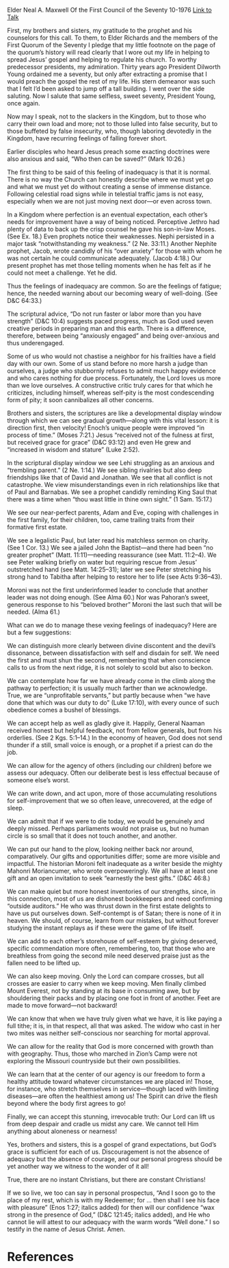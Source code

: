 Elder Neal A. Maxwell
Of the First Council of the Seventy
10-1976
[Link to Talk](https://www.churchofjesuschrist.org/study/general-conference/1976/10/notwithstanding-my-weakness?lang=eng)

First, my brothers and sisters, my gratitude to the prophet and his counselors for this call. To them, to Elder Richards and the members of the First Quorum of the Seventy I pledge that my little footnote on the page of the quorum’s history will read clearly that I wore out my life in helping to spread Jesus’ gospel and helping to regulate his church. To worthy predecessor presidents, my admiration. Thirty years ago President Dilworth Young ordained me a seventy, but only after extracting a promise that I would preach the gospel the rest of my life. His stern demeanor was such that I felt I’d been asked to jump off a tall building. I went over the side saluting. Now I salute that same selfless, sweet seventy, President Young, once again.

Now may I speak, not to the slackers in the Kingdom, but to those who carry their own load and more; not to those lulled into false security, but to those buffeted by false insecurity, who, though laboring devotedly in the Kingdom, have recurring feelings of falling forever short.

Earlier disciples who heard Jesus preach some exacting doctrines were also anxious and said, “Who then can be saved?” (Mark 10:26.)

The first thing to be said of this feeling of inadequacy is that it is normal. There is no way the Church can honestly describe where we must yet go and what we must yet do without creating a sense of immense distance. Following celestial road signs while in telestial traffic jams is not easy, especially when we are not just moving next door—or even across town.

In a Kingdom where perfection is an eventual expectation, each other’s needs for improvement have a way of being noticed. Perceptive Jethro had plenty of data to back up the crisp counsel he gave his son-in-law Moses. (See Ex. 18.) Even prophets notice their weaknesses. Nephi persisted in a major task “notwithstanding my weakness.” (2 Ne. 33:11.) Another Nephite prophet, Jacob, wrote candidly of his “over anxiety” for those with whom he was not certain he could communicate adequately. (Jacob 4:18.) Our present prophet has met those telling moments when he has felt as if he could not meet a challenge. Yet he did.

Thus the feelings of inadequacy are common. So are the feelings of fatigue; hence, the needed warning about our becoming weary of well-doing. (See D&C 64:33.)

The scriptural advice, “Do not run faster or labor more than you have strength” (D&C 10:4) suggests paced progress, much as God used seven creative periods in preparing man and this earth. There is a difference, therefore, between being “anxiously engaged” and being over-anxious and thus underengaged.

Some of us who would not chastise a neighbor for his frailties have a field day with our own. Some of us stand before no more harsh a judge than ourselves, a judge who stubbornly refuses to admit much happy evidence and who cares nothing for due process. Fortunately, the Lord loves us more than we love ourselves. A constructive critic truly cares for that which he criticizes, including himself, whereas self-pity is the most condescending form of pity; it soon cannibalizes all other concerns.

Brothers and sisters, the scriptures are like a developmental display window through which we can see gradual growth—along with this vital lesson: it is direction first, then velocity! Enoch’s unique people were improved “in process of time.” (Moses 7:21.) Jesus “received not of the fulness at first, but received grace for grace” (D&C 93:12) and even He grew and “increased in wisdom and stature” (Luke 2:52).

In the scriptural display window we see Lehi struggling as an anxious and “trembling parent.” (2 Ne. 1:14.) We see sibling rivalries but also deep friendships like that of David and Jonathan. We see that all conflict is not catastrophe. We view misunderstandings even in rich relationships like that of Paul and Barnabas. We see a prophet candidly reminding King Saul that there was a time when “thou wast little in thine own sight.” (1 Sam. 15:17.)

We see our near-perfect parents, Adam and Eve, coping with challenges in the first family, for their children, too, came trailing traits from their formative first estate.

We see a legalistic Paul, but later read his matchless sermon on charity. (See 1 Cor. 13.) We see a jailed John the Baptist—and there had been “no greater prophet” (Matt. 11:11)—needing reassurance (see Matt. 11:2–4). We see Peter walking briefly on water but requiring rescue from Jesus’ outstretched hand (see Matt. 14:25–31); later we see Peter stretching his strong hand to Tabitha after helping to restore her to life (see Acts 9:36–43).

Moroni was not the first underinformed leader to conclude that another leader was not doing enough. (See Alma 60.) Nor was Pahoran’s sweet, generous response to his “beloved brother” Moroni the last such that will be needed. (Alma 61.)

What can we do to manage these vexing feelings of inadequacy? Here are but a few suggestions:





We can distinguish more clearly between divine discontent and the devil’s dissonance, between dissatisfaction with self and disdain for self. We need the first and must shun the second, remembering that when conscience calls to us from the next ridge, it is not solely to scold but also to beckon.





We can contemplate how far we have already come in the climb along the pathway to perfection; it is usually much farther than we acknowledge. True, we are “unprofitable servants,” but partly because when “we have done that which was our duty to do” (Luke 17:10), with every ounce of such obedience comes a bushel of blessings.





We can accept help as well as gladly give it. Happily, General Naaman received honest but helpful feedback, not from fellow generals, but from his orderlies. (See 2 Kgs. 5:1–14.) In the economy of heaven, God does not send thunder if a still, small voice is enough, or a prophet if a priest can do the job.





We can allow for the agency of others (including our children) before we assess our adequacy. Often our deliberate best is less effectual because of someone else’s worst.





We can write down, and act upon, more of those accumulating resolutions for self-improvement that we so often leave, unrecovered, at the edge of sleep.





We can admit that if we were to die today, we would be genuinely and deeply missed. Perhaps parliaments would not praise us, but no human circle is so small that it does not touch another, and another.





We can put our hand to the plow, looking neither back nor around, comparatively. Our gifts and opportunities differ; some are more visible and impactful. The historian Moroni felt inadequate as a writer beside the mighty Mahonri Moriancumer, who wrote overpoweringly. We all have at least one gift and an open invitation to seek “earnestly the best gifts.” (D&C 46:8.)





We can make quiet but more honest inventories of our strengths, since, in this connection, most of us are dishonest bookkeepers and need confirming “outside auditors.” He who was thrust down in the first estate delights to have us put ourselves down. Self-contempt is of Satan; there is none of it in heaven. We should, of course, learn from our mistakes, but without forever studying the instant replays as if these were the game of life itself.





We can add to each other’s storehouse of self-esteem by giving deserved, specific commendation more often, remembering, too, that those who are breathless from going the second mile need deserved praise just as the fallen need to be lifted up.





We can also keep moving. Only the Lord can compare crosses, but all crosses are easier to carry when we keep moving. Men finally climbed Mount Everest, not by standing at its base in consuming awe, but by shouldering their packs and by placing one foot in front of another. Feet are made to move forward—not backward!





We can know that when we have truly given what we have, it is like paying a full tithe; it is, in that respect, all that was asked. The widow who cast in her two mites was neither self-conscious nor searching for mortal approval.





We can allow for the reality that God is more concerned with growth than with geography. Thus, those who marched in Zion’s Camp were not exploring the Missouri countryside but their own possibilities.





We can learn that at the center of our agency is our freedom to form a healthy attitude toward whatever circumstances we are placed in! Those, for instance, who stretch themselves in service—though laced with limiting diseases—are often the healthiest among us! The Spirit can drive the flesh beyond where the body first agrees to go!





Finally, we can accept this stunning, irrevocable truth: Our Lord can lift us from deep despair and cradle us midst any care. We cannot tell Him anything about aloneness or nearness!





Yes, brothers and sisters, this is a gospel of grand expectations, but God’s grace is sufficient for each of us. Discouragement is not the absence of adequacy but the absence of courage, and our personal progress should be yet another way we witness to the wonder of it all!

True, there are no instant Christians, but there are constant Christians!

If we so live, we too can say in personal prospectus, “And I soon go to the place of my rest, which is with my Redeemer; for … then shall I see his face with pleasure” (Enos 1:27; italics added) for then will our confidence “wax strong in the presence of God,” (D&C 121:45; italics added), and He who cannot lie will attest to our adequacy with the warm words “Well done.” I so testify in the name of Jesus Christ. Amen.

# References
